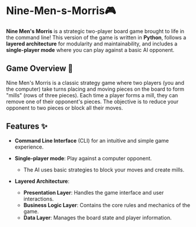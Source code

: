 # Nine-Men-s-Morris🎮
**Nine Men's Morris** is a strategic two-player board game brought to life in the command line! This version of the game is written in **Python**, follows a **layered architecture** for modularity and maintainability, and includes a **single-player mode** where you can play against a basic AI opponent.

## Game Overview 📜
Nine Men's Morris is a classic strategy game where two players (you and the computer) take turns placing and moving pieces on the board to form "mills" (rows of three pieces). Each time a player forms a mill, they can remove one of their opponent's pieces. The objective is to reduce your opponent to two pieces or block all their moves.

## Features ✨
- **Command Line Interface** (CLI) for an intuitive and simple game experience.
- **Single-player mode**: Play against a computer opponent.
    - The AI uses basic strategies to block your moves and create mills.
   
- **Layered Architecture**:
   - **Presentation Layer**: Handles the game interface and user interactions.
   - **Business Logic Layer**: Contains the core rules and mechanics of the game.
   - **Data Layer**: Manages the board state and player information.
